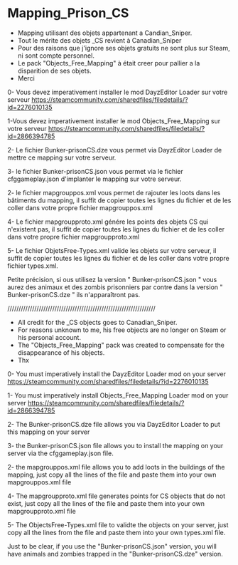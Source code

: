 # Mapping_Prison_CS

- Mapping utilisant des objets appartenant a Candian_Sniper.
- Tout le mérite des objets _CS revient à Canadian_Sniper
- Pour des raisons que j'ignore ses objets gratuits ne sont plus sur Steam, ni sont compte personnel.
- Le pack  "Objects_Free_Mapping" à était creer pour pallier a la disparition de ses objets.
- Merci

0- Vous devez imperativement installer le mod DayzEditor Loader sur votre serveur https://steamcommunity.com/sharedfiles/filedetails/?id=2276010135

1-Vous devez imperativement installer le mod Objects_Free_Mapping sur votre serveur https://steamcommunity.com/sharedfiles/filedetails/?id=2866394785

2- Le fichier Bunker-prisonCS.dze vous permet via DayzEditor Loader de mettre ce mapping sur votre serveur.

3- le fichier Bunker-prisonCS.json vous permet via le fichier cfggameplay.json d'implanter le mapping sur votre serveur.

2- le fichier mapgrouppos.xml vous permet de rajouter les loots dans les bâtiments du mapping, il suffit de copier toutes les lignes du fichier et de les coller dans votre propre fichier mapgrouppos.xml

4- Le fichier mapgroupproto.xml génére les points des objets CS qui n'existent pas, il suffit de copier toutes les lignes du fichier et de les coller dans votre propre fichier mapgroupproto.xml

5- Le fichier ObjetsFree-Types.xml valide les objets sur votre serveur, il suffit de copier toutes les lignes du fichier et de les coller dans votre propre fichier types.xml.

Petite précision, si ous utilisez la version " Bunker-prisonCS.json " vous aurez des animaux et des zombis prisonniers par contre dans la version " Bunker-prisonCS.dze " ils n'apparaîtront pas.


//////////////////////////////////////////////////////////////////


- All credit for the _CS objects goes to Canadian_Sniper.
 - For reasons unknown to me, his free objects are no longer on Steam or his personal account.
 - The "Objects_Free_Mapping" pack was created to compensate for the disappearance of his objects.
 - Thx

0- You must imperatively install the DayzEditor Loader mod on your server https://steamcommunity.com/sharedfiles/filedetails/?id=2276010135

1- You must imperatively install Objects_Free_Mapping Loader mod on your server https://steamcommunity.com/sharedfiles/filedetails/?id=2866394785

2- The Bunker-prisonCS.dze file allows you via DayzEditor Loader to put this mapping on your server 

3- the Bunker-prisonCS.json file allows you to install the mapping on your server via the cfggameplay.json file.

2- the mapgrouppos.xml file allows you to add loots in the buildings of the mapping, just copy all the lines of the file and paste them into your own mapgrouppos.xml file

4- The mapgroupproto.xml file generates points for CS objects that do not exist, just copy all the lines of the file and paste them into your own mapgroupproto.xml file

5- The ObjectsFree-Types.xml file to validte the objects on your server, just copy all the lines from the file and paste them into your own types.xml file.

Just to be clear, if you use the "Bunker-prisonCS.json" version, you will have animals and zombies trapped in the "Bunker-prisonCS.dze" version.
